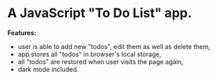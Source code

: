# A JavaScript "To Do List" app.

**Features:**

- user is able to add new "todos", edit them as well as delete them,
- app stores all "todos" in browser's local storage,
- all "todos" are restored when user visits the page again,
- dark mode included.

